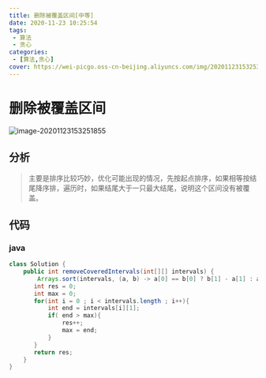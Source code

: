 ```yaml
---
title: 删除被覆盖区间[中等]
date: 2020-11-23 10:25:54
tags: 
 - 算法
 - 贪心
categories: 
 - [算法,贪心]
cover: https://wei-picgo.oss-cn-beijing.aliyuncs.com/img/20201123153253.png
---
```


# 删除被覆盖区间

![image-20201123153251855](https://wei-picgo.oss-cn-beijing.aliyuncs.com/img/20201123153253.png)

## 分析

> 主要是排序比较巧妙，优化可能出现的情况，先按起点排序，如果相等按结尾降序排，遍历时，如果结尾大于一只最大结尾，说明这个区间没有被覆盖。

## 代码

### java

```java
class Solution {
    public int removeCoveredIntervals(int[][] intervals) {
        Arrays.sort(intervals, (a, b) -> a[0] == b[0] ? b[1] - a[1] : a[0] - b[0]);
       int res = 0;
       int max = 0;
       for(int i = 0 ; i < intervals.length ; i++){
           int end = intervals[i][1]; 
           if( end > max){
               res++;
               max = end;
           }
       }
       return res;
    }
}
```
